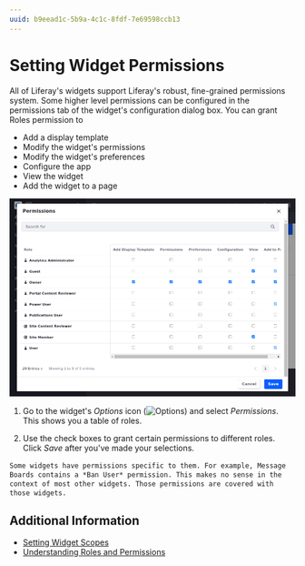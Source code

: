 ```yaml
---
uuid: b9eead1c-5b9a-4c1c-8fdf-7e69598ccb13
---
```

# Setting Widget Permissions

All of Liferay's widgets support Liferay's robust, fine-grained permissions system. Some higher level permissions can be configured in the permissions tab of the widget's configuration dialog box. You can grant Roles permission to

- Add a display template
- Modify the widget's permissions
- Modify the widget's preferences
- Configure the app
- View the widget
- Add the widget to a page

![The permissions matrix makes configuration for a widget convenient.](./setting-widget-permissions/images/01.png)

1. Go to the widget's *Options* icon (![Options](../../../../../images/icon-app-options.png)) and select *Permissions*. This shows you a table of roles.

1. Use the check boxes to grant certain permissions to different roles. Click *Save* after you've made your selections.

```{note}
Some widgets have permissions specific to them. For example, Message Boards contains a *Ban User* permission. This makes no sense in the context of most other widgets. Those permissions are covered with those widgets.
```

## Additional Information

- [Setting Widget Scopes](./setting-widget-scopes.md)
- [Understanding Roles and Permissions](../../../../../users-and-permissions/roles-and-permissions/understanding-roles-and-permissions.md)
